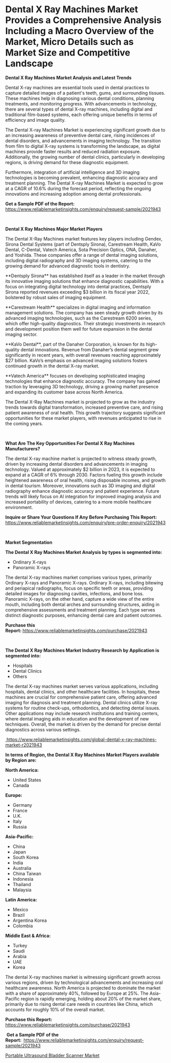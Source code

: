 <p><h1>Dental X Ray Machines Market Provides a Comprehensive Analysis Including a Macro Overview of the Market, Micro Details such as Market Size and Competitive Landscape</h1></p><p><strong>Dental X Ray Machines Market Analysis and Latest Trends</strong></p>
<p><p>Dental X-ray machines are essential tools used in dental practices to capture detailed images of a patient's teeth, gums, and surrounding tissues. These machines help in diagnosing various dental conditions, planning treatments, and monitoring progress. With advancements in technology, there are several types of dental X-ray machines, including digital and traditional film-based systems, each offering unique benefits in terms of efficiency and image quality.</p><p>The Dental X-ray Machines Market is experiencing significant growth due to an increasing awareness of preventive dental care, rising incidences of dental disorders, and advancements in imaging technology. The transition from film to digital X-ray systems is transforming the landscape, as digital machines provide faster results and reduced radiation exposure. Additionally, the growing number of dental clinics, particularly in developing regions, is driving demand for these diagnostic equipment.</p><p>Furthermore, integration of artificial intelligence and 3D imaging technologies is becoming prevalent, enhancing diagnostic accuracy and treatment planning. The Dental X-ray Machines Market is expected to grow at a CAGR of 10.6% during the forecast period, reflecting the ongoing innovations and increasing adoption among dental professionals.</p></p>
<p><strong>Get a Sample PDF of the Report:&nbsp;</strong> <a href="https://www.reliablemarketinsights.com/enquiry/request-sample/2021943?utm_campaign=1894&utm_medium=2&utm_source=Github&utm_content=ia&utm_term=04032025&utm_id=dental-x-ray-machines">https://www.reliablemarketinsights.com/enquiry/request-sample/2021943</a></p>
<p>&nbsp;</p>
<p><strong>Dental X Ray Machines Major Market Players</strong></p>
<p><p>The Dental X-Ray Machines market features key players including Gendex, Sirona Dental Systems (part of Dentsply Sirona), Carestream Health, KaVo Dental, C-Dental, Vatech America, Sota Precision Optics, ONA, Danaher, and Yoshida. These companies offer a range of dental imaging solutions, including digital radiography and 3D imaging systems, catering to the growing demand for advanced diagnostic tools in dentistry.</p><p>**Dentsply Sirona** has established itself as a leader in the market through its innovative imaging solutions that enhance diagnostic capabilities. With a focus on integrating digital technology into dental practices, Dentsply Sirona reported revenues exceeding $3 billion in its fiscal year 2022, bolstered by robust sales of imaging equipment.</p><p>**Carestream Health** specializes in digital imaging and information management solutions. The company has seen steady growth driven by its advanced imaging technologies, such as the Carestream 6200 series, which offer high-quality diagnostics. Their strategic investments in research and development position them well for future expansion in the dental imaging sector.</p><p>**KaVo Dental**, part of the Danaher Corporation, is known for its high-quality dental innovations. Revenue from Danaher’s dental segment grew significantly in recent years, with overall revenues reaching approximately $27 billion. KaVo’s emphasis on advanced imaging solutions fosters continued growth in the dental X-ray market.</p><p>**Vatech America** focuses on developing sophisticated imaging technologies that enhance diagnostic accuracy. The company has gained traction by leveraging 3D technology, driving a growing market presence and expanding its customer base across North America.</p><p>The Dental X-Ray Machines market is projected to grow as the industry trends towards digital transformation, increased preventive care, and rising patient awareness of oral health. This growth trajectory suggests significant opportunities for these market players, with revenues anticipated to rise in the coming years.</p></p>
<p>&nbsp;</p>
<p><strong>What Are The Key Opportunities For Dental X Ray Machines Manufacturers?</strong></p>
<p><p>The dental X-ray machine market is projected to witness steady growth, driven by increasing dental disorders and advancements in imaging technology. Valued at approximately $2 billion in 2023, it is expected to expand at a CAGR of 6% through 2030. Factors fueling this growth include heightened awareness of oral health, rising disposable incomes, and growth in dental tourism. Moreover, innovations such as 3D imaging and digital radiography enhance diagnostic accuracy and patient experience. Future trends will likely focus on AI integration for improved imaging analysis and increased portability of devices, catering to a more mobile healthcare environment.</p></p>
<p><strong>Inquire or Share Your Questions If Any Before Purchasing This Report:</strong> <a href="https://www.reliablemarketinsights.com/enquiry/pre-order-enquiry/2021943?utm_campaign=1894&utm_medium=2&utm_source=Github&utm_content=ia&utm_term=04032025&utm_id=dental-x-ray-machines">https://www.reliablemarketinsights.com/enquiry/pre-order-enquiry/2021943</a></p>
<p>&nbsp;</p>
<p><strong>Market Segmentation</strong></p>
<p><strong>The Dental X Ray Machines Market Analysis by types is segmented into:</strong></p>
<p><ul><li>Ordinary X-rays</li><li>Panoramic X-rays</li></ul></p>
<p><p>The dental X-ray machines market comprises various types, primarily Ordinary X-rays and Panoramic X-rays. Ordinary X-rays, including bitewing and periapical radiographs, focus on specific teeth or areas, providing detailed images for diagnosing cavities, infections, and bone loss. Panoramic X-rays, on the other hand, capture a wide view of the entire mouth, including both dental arches and surrounding structures, aiding in comprehensive assessments and treatment planning. Each type serves distinct diagnostic purposes, enhancing dental care and patient outcomes.</p></p>
<p><strong>Purchase this Report:&nbsp;</strong><a href="https://www.reliablemarketinsights.com/purchase/2021943?utm_campaign=1894&utm_medium=2&utm_source=Github&utm_content=ia&utm_term=04032025&utm_id=dental-x-ray-machines">https://www.reliablemarketinsights.com/purchase/2021943</a></p>
<p>&nbsp;</p>
<p><strong>The Dental X Ray Machines Market Industry Research by Application is segmented into:</strong></p>
<p><ul><li>Hospitals</li><li>Dental Clinics</li><li>Others</li></ul></p>
<p><p>The dental X-ray machines market serves various applications, including hospitals, dental clinics, and other healthcare facilities. In hospitals, these machines are crucial for comprehensive patient care, offering advanced imaging for diagnosis and treatment planning. Dental clinics utilize X-ray systems for routine check-ups, orthodontics, and detecting dental issues. Other applications may include research institutions and training centers, where dental imaging aids in education and the development of new techniques. Overall, the market is driven by the demand for precise dental diagnostics across various settings.</p></p>
<p><a href="https://www.reliablemarketinsights.com/global-dental-x-ray-machines-market-r2021943?utm_campaign=1894&utm_medium=2&utm_source=Github&utm_content=ia&utm_term=04032025&utm_id=dental-x-ray-machines">&nbsp;https://www.reliablemarketinsights.com/global-dental-x-ray-machines-market-r2021943</a></p>
<p><strong>In terms of Region, the Dental X Ray Machines Market Players available by Region are:</strong></p>
<p>
    <p> <strong> North America: </strong>
        <ul>
            <li>United States</li>
            <li>Canada</li>
        </ul>
        </p> 
    <p> <strong> Europe: </strong>
        <ul>
            <li>Germany</li>
            <li>France</li>
            <li>U.K.</li>
            <li>Italy</li>
            <li>Russia</li>
        </ul>
        </p> 
    <p> <strong> Asia-Pacific: </strong>
        <ul>
            <li>China</li>
            <li>Japan</li>
            <li>South Korea</li>
            <li>India</li>
            <li>Australia</li>
            <li>China Taiwan</li>
            <li>Indonesia</li>
            <li>Thailand</li>
            <li>Malaysia</li>
        </ul>
        </p> 
    <p> <strong> Latin America: </strong>
        <ul>
            <li>Mexico</li>
            <li>Brazil</li>
            <li>Argentina Korea</li>
            <li>Colombia</li>
        </ul>
        </p> 
    <p> <strong> Middle East & Africa: </strong>
        <ul>
            <li>Turkey</li>
            <li>Saudi</li>
            <li>Arabia</li>
            <li>UAE</li>
            <li>Korea</li>
        </ul>
    </p>
    </p>
<p><p>The dental X-ray machines market is witnessing significant growth across various regions, driven by technological advancements and increasing oral healthcare awareness. North America is projected to dominate the market with a share of approximately 40%, followed by Europe at 25%. The Asia-Pacific region is rapidly emerging, holding about 20% of the market share, primarily due to rising dental care needs in countries like China, which accounts for roughly 10% of the overall market.</p></p>
<p><strong>Purchase this Report: </strong><a href="https://www.reliablemarketinsights.com/purchase/2021943?utm_campaign=1894&utm_medium=2&utm_source=Github&utm_content=ia&utm_term=04032025&utm_id=dental-x-ray-machines">https://www.reliablemarketinsights.com/purchase/2021943</a></p>
<p>&nbsp;<strong>Get a Sample PDF of the Report:&nbsp;&nbsp;</strong><a href="https://www.reliablemarketinsights.com/enquiry/request-sample/2021943?utm_campaign=1894&utm_medium=2&utm_source=Github&utm_content=ia&utm_term=04032025&utm_id=dental-x-ray-machines">https://www.reliablemarketinsights.com/enquiry/request-sample/2021943</a></p>
<p><strong></strong></p>
<p><p><a href="https://github.com/hgf64gh/Market-Research-Report-List-1/blob/main/portable-ultrasound-bladder-scanner-market.md?utm_campaign=1894&utm_medium=2&utm_source=Github&utm_content=ia&utm_term=04032025&utm_id=dental-x-ray-machines">Portable Ultrasound Bladder Scanner Market</a></p></p>
